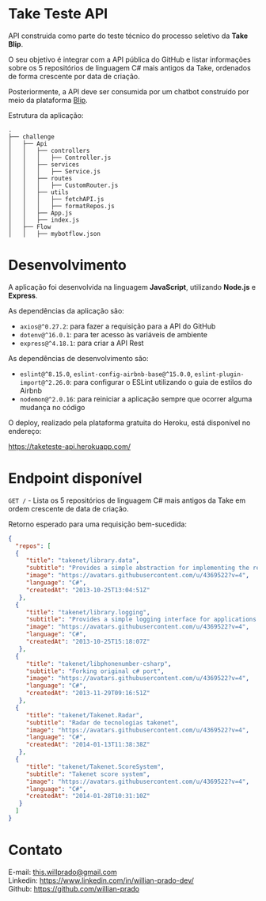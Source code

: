 # Take Teste API

API construida como parte do teste técnico do processo seletivo da **Take Blip**.

O seu objetivo é integrar com a API pública do GitHub e listar informações sobre os 5 repositórios de linguagem C# mais antigos da Take,
ordenados de forma crescente por data de criação.

Posteriormente, a API deve ser consumida por um chatbot construído por meio da plataforma [Blip](portal.blip.ai).

Estrutura da aplicação:

```
.
├── challenge
│   ├── Api
│   │   ├── controllers
│   │   │   ├── Controller.js
│   │   ├── services
│   │   │   ├── Service.js
│   │   ├── routes
│   │   │   ├── CustomRouter.js
│   │   ├── utils
│   │   │   ├── fetchAPI.js
│   │   │   ├── formatRepos.js
│   │   ├── App.js
│   │   ├── index.js
│   ├── Flow
│   │   ├── mybotflow.json

```

# Desenvolvimento

A aplicação foi desenvolvida na linguagem **JavaScript**, utilizando **Node.js** e **Express**.

As dependências da aplicação são:

- `axios@^0.27.2`: para fazer a requisição para a API do GitHub
- `dotenv@^16.0.1`: para ter acesso às variáveis de ambiente
- `express@^4.18.1`: para criar a API Rest

As dependências de desenvolvimento são:

- `eslint@^8.15.0`, `eslint-config-airbnb-base@^15.0.0`, `eslint-plugin-import@^2.26.0`: para
configurar o ESLint utilizando o guia de estilos do Airbnb
- `nodemon@^2.0.16`: para reiniciar a aplicação sempre que ocorrer alguma mudança no código

O deploy, realizado pela plataforma gratuita do Heroku, está disponível no endereço:

https://taketeste-api.herokuapp.com/

# Endpoint disponível

`GET /` - Lista os 5 repositórios de linguagem C# mais antigos da Take em ordem crescente de data de criação.

Retorno esperado para uma requisição bem-sucedida:

```json
{
  "repos": [
  {
     "title": "takenet/library.data",
     "subtitle": "Provides a simple abstraction for implementing the repository and unit of work patterns for data-enabled applications",
     "image": "https://avatars.githubusercontent.com/u/4369522?v=4",
     "language": "C#",
     "createdAt": "2013-10-25T13:04:51Z"
   },
  {
     "title": "takenet/library.logging",
     "subtitle": "Provides a simple logging interface for applications and some basic implementations of this interface",
     "image": "https://avatars.githubusercontent.com/u/4369522?v=4",
     "language": "C#",
     "createdAt": "2013-10-25T15:18:07Z"
   },
  {
     "title": "takenet/libphonenumber-csharp",
     "subtitle": "Forking original c# port",
     "image": "https://avatars.githubusercontent.com/u/4369522?v=4",
     "language": "C#", 
     "createdAt": "2013-11-29T09:16:51Z"
   },
  {
     "title": "takenet/Takenet.Radar",
     "subtitle": "Radar de tecnologias takenet",
     "image": "https://avatars.githubusercontent.com/u/4369522?v=4",
     "language": "C#",
     "createdAt": "2014-01-13T11:38:38Z"
   },
  {
     "title": "takenet/Takenet.ScoreSystem",
     "subtitle": "Takenet score system",
     "image": "https://avatars.githubusercontent.com/u/4369522?v=4",
     "language": "C#",
     "createdAt": "2014-01-28T10:31:10Z"
   }
  ]
}
```

# Contato

E-mail: this.willprado@gmail.com \
Linkedin:  https://www.linkedin.com/in/willian-prado-dev/ \
Github: https://github.com/willian-prado
